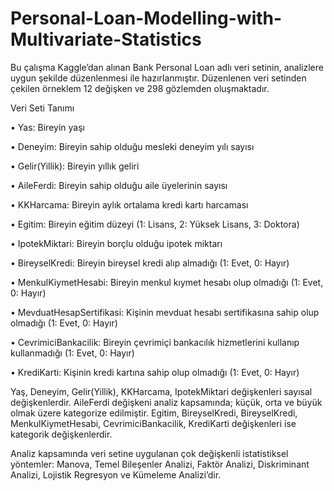 # Personal-Loan-Modelling-with-Multivariate-Statistics

  Bu çalışma Kaggle’dan alınan Bank Personal Loan adlı veri setinin, 
analizlere uygun şekilde düzenlenmesi ile hazırlanmıştır. Düzenlenen veri setinden 
çekilen örneklem 12 değişken ve 298 gözlemden oluşmaktadır.


Veri Seti Tanımı

• Yas: Bireyin yaşı

• Deneyim: Bireyin sahip olduğu mesleki deneyim yılı sayısı

• Gelir(Yillik): Bireyin yıllık geliri

• AileFerdi: Bireyin sahip olduğu aile üyelerinin sayısı

• KKHarcama: Bireyin aylık ortalama kredi kartı harcaması

• Egitim: Bireyin eğitim düzeyi (1: Lisans, 2: Yüksek Lisans, 3: Doktora)

• IpotekMiktari: Bireyin borçlu olduğu ipotek miktarı

• BireyselKredi: Bireyin bireysel kredi alıp almadığı (1: Evet, 0: Hayır)

• MenkulKiymetHesabi: Bireyin menkul kıymet hesabı olup olmadığı (1: 
Evet, 0: Hayır)

• MevduatHesapSertifikasi: Kişinin mevduat hesabı sertifikasına sahip olup 
olmadığı (1: Evet, 0: Hayır)

• CevrimiciBankacilik: Bireyin çevrimiçi bankacılık hizmetlerini kullanıp 
kullanmadığı (1: Evet, 0: Hayır)

• KrediKarti: Kişinin kredi kartına sahip olup olmadığı (1: Evet, 0: Hayır)


  Yaş, Deneyim, Gelir(Yillik), KKHarcama, IpotekMiktari değişkenleri sayısal 
değişkenlerdir. AileFerdi değişkeni analiz kapsamında; küçük, orta ve büyük olmak 
üzere kategorize edilmiştir. Egitim, BireyselKredi, BireyselKredi, 
MenkulKiymetHesabi, CevrimiciBankacilik, KrediKarti değişkenleri ise kategorik 
değişkenlerdir. 


Analiz kapsamında veri setine uygulanan çok değişkenli istatistiksel yöntemler: 
Manova, Temel Bileşenler Analizi, Faktör Analizi, Diskriminant Analizi, Lojistik 
Regresyon ve Kümeleme Analizi’dir. 
